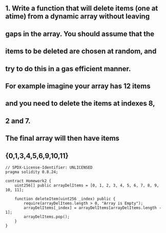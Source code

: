 
## 1. Write a function that will delete items (one at atime) from a dynamic array without leaving
## gaps in the array. You should assume that the
## items to be deleted are chosen at random, and
## try to do this in a gas efficient manner.
## For example imagine your array has 12 items
## and you need to delete the items at indexes 8,
## 2 and 7.
## The final array will then have items
## {0,1,3,4,5,6,9,10,11}

```
// SPDX-License-Identifier: UNLICENSED
pragma solidity 0.8.24;

contract Homework2 {
    uint256[] public arrayDelItems = [0, 1, 2, 3, 4, 5, 6, 7, 8, 9, 10, 11];

    function deleteItem(uint256 _index) public {
        require(arrayDelItems.length > 0, "Array is Empty");
        arrayDelItems[_index] = arrayDelItems[arrayDelItems.length - 1];
        arrayDelItems.pop();
    }
}
```